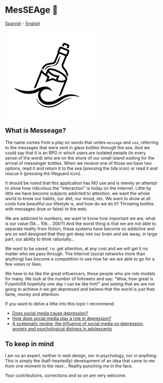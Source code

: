 # MesSEAge 🐚
[Spanish](README(ES).md) - [English](README.md)

<img src="/static/imgs/2.png" alt="drawing" width="300"/>


## What is Messeage?
The name comes from a play on words that unites `message` and `sea`, referring to the messages that were sent in glass bottles through the sea. And we could say that it is an RPG in which users are isolated people (in every sense of the word) who are on the shore of our small island waiting for the arrival of messenger bottles. When we receive one of those we have two options, read it and return it to the sea (pressing the tide icon) or read it and rescue it (pressing the lifeguard icon).

It should be noted that this application has NO use and is merely an attempt to show how ridiculous the "interaction" is today on the Internet. Little by little we have become subjects addicted to attention, we want the whole world to know our habits, our diet, our mood, etc. We want to show at all costs how beautiful our lifestyle is, and how do we do it? Throwing bottles with messages (true or false) to the web. 

We are addicted to numbers, we want to know how important we are, what is our value (5k... 10k... 20k!?) And the worst thing is that we are not able to separate reality from fiction, these systems have become so addictive and are so well designed that they got deep into our brain and ate away, in large part, our ability to think rationally...

We want to be *saved*, i.e. get attention, at any cost and we will get it no matter who we pass through. The Internet (social networks more than anything) has become a competition to see how far we are able to go for a few views or likes. 

We have to be like the great influencers, those people who are role models for many. We look at the number of followers and say: "Wow, how great is Fulanito58 hopefully one day I can be like him!" and seeing that we are not going to achieve it we get depressed and believe that the world is just that; fame, money and attention.

If you want to delve a little into this topic I recommend: 

- [Does social media cause depression?](https://www.tuw.edu/school-news/does-social-media-cause-depression/)
- [How does social media play a role in depression?](https://www.verywellmind.com/social-media-and-depression-5085354)
- [A systematic review: the influence of social media on depression, anxiety and psychological distress in adolescents](https://www.tandfonline.com/doi/full/10.1080/02673843.2019.1590851)

## To keep in mind

I am no an expert, neither in web design, nor in psychology, nor in anything. This is simply the (half-heartedly) development of an idea that came to me from one moment to the next... Reality punching me in the face. 

Your contributions, corrections and so on are very welcome.
